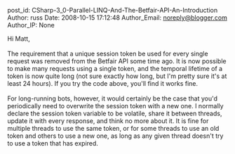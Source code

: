 post_id: CSharp-3_0-Parallel-LINQ-And-The-Betfair-API-An-Introduction
Author: russ
Date: 2008-10-15 17:12:48
Author_Email: noreply@blogger.com
Author_IP: None

Hi Matt,<br /><br />The requirement that a unique session token be used for every single request was removed from the Betfair API some time ago. It is now possible to make many requests using a single token, and the temporal lifetime of a token is now quite long (not sure exactly how long, but I&#39;m pretty sure it&#39;s at least 24 hours). If you try the code above, you&#39;ll find it works fine.<br /><br />For long-running bots, however, it would certainly be the case that you&#39;d periodically need to overwrite the session token with a new one. I normally declare the session token variable to be volatile, share it between threads, update it with every response, and think no more about it. It is fine for multiple threads to use the same token, or for some threads to use an old token and others to use a new one, as long as any given thread doesn&#39;t try to use a token that has expired.
